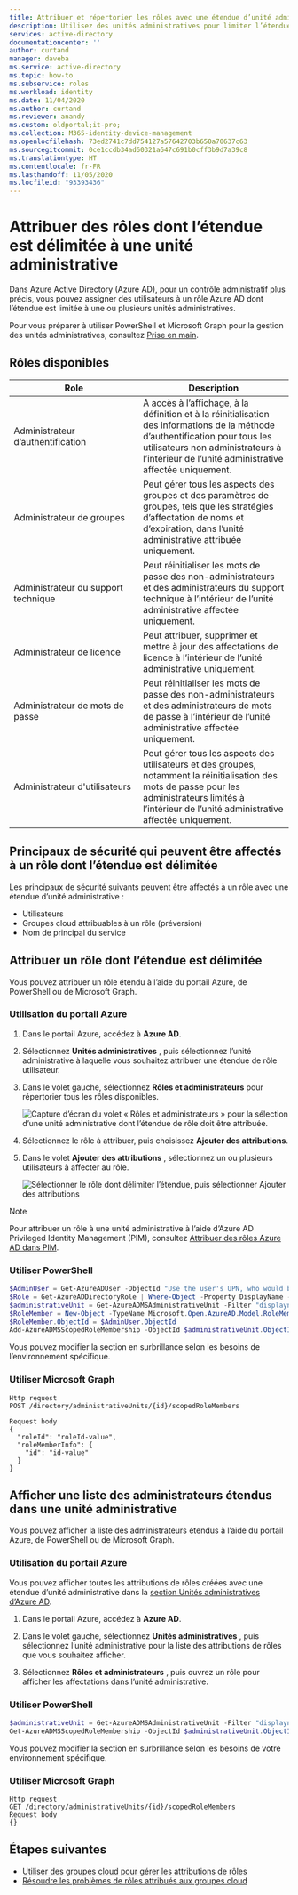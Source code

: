 ```yaml
---
title: Attribuer et répertorier les rôles avec une étendue d’unité administrative – Azure Active Directory | Microsoft Docs
description: Utilisez des unités administratives pour limiter l’étendue des attributions de rôles dans Azure Active Directory.
services: active-directory
documentationcenter: ''
author: curtand
manager: daveba
ms.service: active-directory
ms.topic: how-to
ms.subservice: roles
ms.workload: identity
ms.date: 11/04/2020
ms.author: curtand
ms.reviewer: anandy
ms.custom: oldportal;it-pro;
ms.collection: M365-identity-device-management
ms.openlocfilehash: 73ed2741c7dd754127a57642703b650a70637c63
ms.sourcegitcommit: 0ce1ccdb34ad60321a647c691b0cff3b9d7a39c8
ms.translationtype: HT
ms.contentlocale: fr-FR
ms.lasthandoff: 11/05/2020
ms.locfileid: "93393436"
---
```

# <a name="assign-scoped-roles-to-an-administrative-unit"></a>Attribuer des rôles dont l’étendue est délimitée à une unité administrative

Dans Azure Active Directory (Azure AD), pour un contrôle administratif plus précis, vous pouvez assigner des utilisateurs à un rôle Azure AD dont l’étendue est limitée à une ou plusieurs unités administratives.

Pour vous préparer à utiliser PowerShell et Microsoft Graph pour la gestion des unités administratives, consultez [Prise en main](admin-units-manage.md#get-started).

## <a name="available-roles"></a>Rôles disponibles

Role  |  Description
----- |  -----------
Administrateur d’authentification  |  A accès à l’affichage, à la définition et à la réinitialisation des informations de la méthode d’authentification pour tous les utilisateurs non administrateurs à l’intérieur de l’unité administrative affectée uniquement.
Administrateur de groupes  |  Peut gérer tous les aspects des groupes et des paramètres de groupes, tels que les stratégies d’affectation de noms et d’expiration, dans l’unité administrative attribuée uniquement.
Administrateur du support technique  |  Peut réinitialiser les mots de passe des non-administrateurs et des administrateurs du support technique à l’intérieur de l’unité administrative affectée uniquement.
Administrateur de licence  |  Peut attribuer, supprimer et mettre à jour des affectations de licence à l’intérieur de l’unité administrative uniquement.
Administrateur de mots de passe  |  Peut réinitialiser les mots de passe des non-administrateurs et des administrateurs de mots de passe à l’intérieur de l’unité administrative affectée uniquement.
Administrateur d'utilisateurs  |  Peut gérer tous les aspects des utilisateurs et des groupes, notamment la réinitialisation des mots de passe pour les administrateurs limités à l’intérieur de l’unité administrative affectée uniquement.

## <a name="security-principals-that-can-be-assigned-to-a-scoped-role"></a>Principaux de sécurité qui peuvent être affectés à un rôle dont l’étendue est délimitée

Les principaux de sécurité suivants peuvent être affectés à un rôle avec une étendue d’unité administrative :

* Utilisateurs
* Groupes cloud attribuables à un rôle (préversion)
* Nom de principal du service

## <a name="assign-a-scoped-role"></a>Attribuer un rôle dont l’étendue est délimitée

Vous pouvez attribuer un rôle étendu à l’aide du portail Azure, de PowerShell ou de Microsoft Graph.

### <a name="use-the-azure-portal"></a>Utilisation du portail Azure

1. Dans le portail Azure, accédez à **Azure AD**.

1. Sélectionnez **Unités administratives** , puis sélectionnez l’unité administrative à laquelle vous souhaitez attribuer une étendue de rôle utilisateur. 

1. Dans le volet gauche, sélectionnez **Rôles et administrateurs** pour répertorier tous les rôles disponibles.

   ![Capture d’écran du volet « Rôles et administrateurs » pour la sélection d’une unité administrative dont l’étendue de rôle doit être attribuée.](./media/admin-units-assign-roles/select-role-to-scope.png)

1. Sélectionnez le rôle à attribuer, puis choisissez **Ajouter des attributions**. 

1. Dans le volet **Ajouter des attributions** , sélectionnez un ou plusieurs utilisateurs à affecter au rôle.

   ![Sélectionner le rôle dont délimiter l’étendue, puis sélectionner Ajouter des attributions](./media/admin-units-assign-roles/select-add-assignment.png)

> [!Note]
> Pour attribuer un rôle à une unité administrative à l’aide d’Azure AD Privileged Identity Management (PIM), consultez [Attribuer des rôles Azure AD dans PIM](../privileged-identity-management/pim-how-to-add-role-to-user.md?tabs=new#assign-a-role-with-restricted-scope).

### <a name="use-powershell"></a>Utiliser PowerShell

```powershell
$AdminUser = Get-AzureADUser -ObjectId "Use the user's UPN, who would be an admin on this unit"
$Role = Get-AzureADDirectoryRole | Where-Object -Property DisplayName -EQ -Value "User Account Administrator"
$administrativeUnit = Get-AzureADMSAdministrativeUnit -Filter "displayname eq 'The display name of the unit'"
$RoleMember = New-Object -TypeName Microsoft.Open.AzureAD.Model.RoleMemberInfo
$RoleMember.ObjectId = $AdminUser.ObjectId
Add-AzureADMSScopedRoleMembership -ObjectId $administrativeUnit.ObjectId -RoleObjectId $Role.ObjectId -RoleMemberInfo $RoleMember
```

Vous pouvez modifier la section en surbrillance selon les besoins de l’environnement spécifique.

### <a name="use-microsoft-graph"></a>Utiliser Microsoft Graph

```http
Http request
POST /directory/administrativeUnits/{id}/scopedRoleMembers
    
Request body
{
  "roleId": "roleId-value",
  "roleMemberInfo": {
    "id": "id-value"
  }
}
```

## <a name="view-a-list-of-the-scoped-admins-in-an-administrative-unit"></a>Afficher une liste des administrateurs étendus dans une unité administrative

Vous pouvez afficher la liste des administrateurs étendus à l’aide du portail Azure, de PowerShell ou de Microsoft Graph.

### <a name="use-the-azure-portal"></a>Utilisation du portail Azure

Vous pouvez afficher toutes les attributions de rôles créées avec une étendue d’unité administrative dans la [section Unités administratives d’Azure AD](https://ms.portal.azure.com/?microsoft_aad_iam_adminunitprivatepreview=true&microsoft_aad_iam_rbacv2=true#blade/Microsoft_AAD_IAM/ActiveDirectoryMenuBlade/AdminUnit). 

1. Dans le portail Azure, accédez à **Azure AD**.

1. Dans le volet gauche, sélectionnez **Unités administratives** , puis sélectionnez l’unité administrative pour la liste des attributions de rôles que vous souhaitez afficher. 

1. Sélectionnez **Rôles et administrateurs** , puis ouvrez un rôle pour afficher les affectations dans l’unité administrative.

### <a name="use-powershell"></a>Utiliser PowerShell

```powershell
$administrativeUnit = Get-AzureADMSAdministrativeUnit -Filter "displayname eq 'The display name of the unit'"
Get-AzureADMSScopedRoleMembership -ObjectId $administrativeUnit.ObjectId | fl *
```

Vous pouvez modifier la section en surbrillance selon les besoins de votre environnement spécifique.

### <a name="use-microsoft-graph"></a>Utiliser Microsoft Graph

```http
Http request
GET /directory/administrativeUnits/{id}/scopedRoleMembers
Request body
{}
```

## <a name="next-steps"></a>Étapes suivantes

- [Utiliser des groupes cloud pour gérer les attributions de rôles](groups-concept.md)
- [Résoudre les problèmes de rôles attribués aux groupes cloud](groups-faq-troubleshooting.md)

